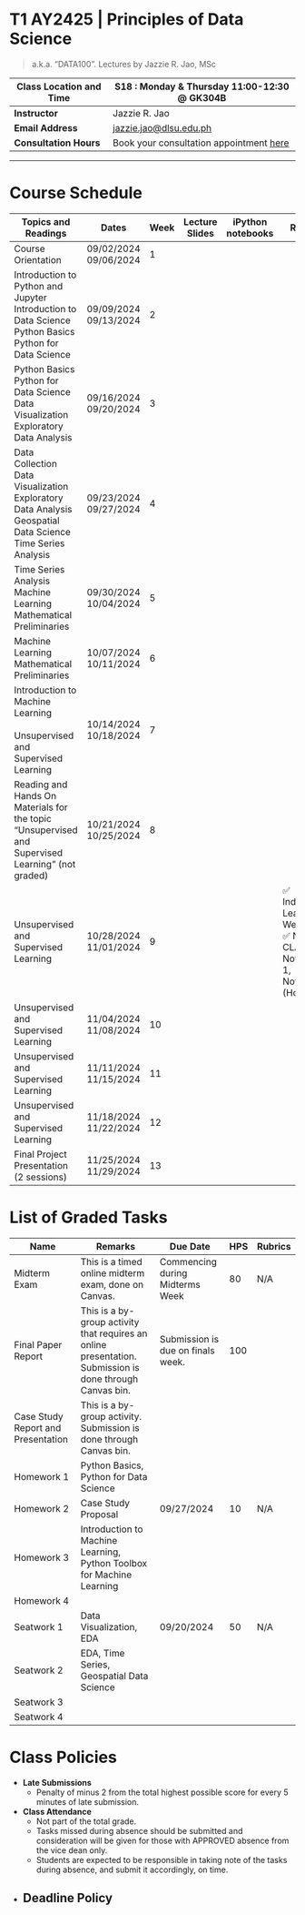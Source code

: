 # T1 AY2425 | Principles of Data Science 
> a.k.a. “DATA100”. Lectures by Jazzie R. Jao, MSc

| **Class Location and Time** | S18 : Monday & Thursday 11:00-12:30 @ GK304B                                             |
| --------------------------- | ---------------------------------------------------------------------------------------- |
| **Instructor**              | Jazzie R. Jao                                                                            |
| **Email Address**           | [jazzie.jao@dlsu.edu.ph](mailto:johnsmith@university.edu)                                |
| **Consultation Hours**      | Book your consultation appointment [here](https://calendar.app.google/BSfuLQgPpSadJ2or9) |

---

# **Course Schedule**

| **Topics and Readings**                                                                                                       | **Dates**                  | **Week** | **Lecture Slides** | **iPython notebooks** | **Remarks**                                                                   |
| ----------------------------------------------------------------------------------------------------------------------------- | -------------------------- | -------- | ------------------ | --------------------- | ----------------------------------------------------------------------------- |
| Course Orientation                                                                                                            | 09/02/2024  <br>09/06/2024 | 1        |                    |                       |                                                                               |
| Introduction to Python and Jupyter  <br>Introduction to Data Science<br>Python Basics  <br>Python for Data Science            | 09/09/2024  <br>09/13/2024 | 2        |                    |                       |                                                                               |
| Python Basics  <br>Python for Data Science  <br>Data Visualization  <br>Exploratory Data Analysis                             | 09/16/2024  <br>09/20/2024 | 3        |                    |                       |                                                                               |
| Data Collection  <br>Data Visualization  <br>Exploratory Data Analysis  <br>Geospatial Data Science  <br>Time Series Analysis | 09/23/2024  <br>09/27/2024 | 4        |                    |                       |                                                                               |
| Time Series Analysis  <br>Machine Learning Mathematical Preliminaries                                                         | 09/30/2024  <br>10/04/2024 | 5        |                    |                       |                                                                               |
| Machine Learning Mathematical Preliminaries                                                                                   | 10/07/2024  <br>10/11/2024 | 6        |                    |                       |                                                                               |
| Introduction to Machine Learning  <br>  <br>Unsupervised and Supervised Learning                                              | 10/14/2024  <br>10/18/2024 | 7        |                    |                       |                                                                               |
| Reading and Hands On Materials for the topic “Unsupervised and Supervised Learning” (not graded)                              | 10/21/2024  <br>10/25/2024 | 8        |                    |                       |                                                                               |
| Unsupervised and Supervised Learning                                                                                          | 10/28/2024  <br>11/01/2024 | 9        |                    |                       | ✅ Independent Learning Week <br>✅ NO CLASSES November 1, November 2 (Holiday) |
| Unsupervised and Supervised Learning                                                                                          | 11/04/2024  <br>11/08/2024 | 10       |                    |                       |                                                                               |
| Unsupervised and Supervised Learning                                                                                          | 11/11/2024  <br>11/15/2024 | 11       |                    |                       |                                                                               |
| Unsupervised and Supervised Learning                                                                                          | 11/18/2024  <br>11/22/2024 | 12       |                    |                       |                                                                               |
| Final Project Presentation (2 sessions)                                                                                       | 11/25/2024  <br>11/29/2024 | 13       |                    |                       |                                                                               |


# **List of Graded Tasks**

| **Name**                           | **Remarks**                                                                                              | **Due Date**                      | **HPS** | **Rubrics** |
| ---------------------------------- | -------------------------------------------------------------------------------------------------------- | --------------------------------- | ------- | ----------- |
| Midterm Exam                       | This is a timed online midterm exam, done on Canvas.                                                     | Commencing during Midterms Week   | 80      | N/A         |
| Final Paper Report                 | This is a by-group activity that requires an online presentation. Submission is done through Canvas bin. | Submission is due on finals week. | 100     |             |
| Case Study Report and Presentation | This is a by-group activity. Submission is done through Canvas bin.                                      |                                   |         |             |
| Homework 1                         | Python Basics, Python for Data Science                                                                   |                                   |         |             |
| Homework 2                         | Case Study Proposal                                                                                      | 09/27/2024                        | 10      | N/A         |
| Homework 3                         | Introduction to Machine Learning, Python Toolbox for Machine Learning                                    |                                   |         |             |
| Homework 4                         |                                                                                                          |                                   |         |             |
| Seatwork 1                         | Data Visualization, EDA                                                                                  | 09/20/2024                        | 50      | N/A         |
| Seatwork 2                         | EDA, Time Series, Geospatial Data Science                                                                |                                   |         |             |
| Seatwork 3                         |                                                                                                          |                                   |         |             |
| Seatwork 4                         |                                                                                                          |                                   |         |             |

# Class Policies

- **Late Submissions**
	- Penalty of minus 2 from the total highest possible score for every 5 minutes of late submission.
- **Class Attendance**
	- Not part of the total grade.
	- Tasks missed during absence should be submitted and consideration will be given for those with APPROVED absence from the vice dean only.
	- Students are expected to be responsible in taking note of the tasks during absence, and submit it accordingly, on time.
- **Deadline Policy**
	- 